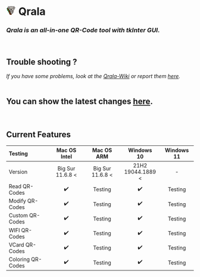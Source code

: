 <h1><img width="26px" height="26px" src="/Images/Qrala_24x24px.png"/> Qrala </h1>

### _Qrala is an all-in-one QR-Code tool with tkInter GUI.<br/>_
<br/>

## Trouble shooting ?
_If you have some problems, look at the [Qrala-Wiki](https://github.com/CodebyCR/Qrala/wiki) 
or report them [here](https://github.com/CodebyCR/Qrala/issues)._<br/>
<br/>

## You can show the latest changes [here](/changelog.md).
<br/>

## Current Features
| Testing           |   Mac OS Intel   |    Mac OS ARM    |    Windows <br/> 10     | Windows 11 |
|:------------------|:----------------:|:----------------:|:-----------------------:|:----------:|
| Version           | Big Sur 11.6.8 < | Big Sur 11.6.8 < | 21H2 <br/> 19044.1889 < |     -      |
| Read QR-Codes     |        ✔️        |     Testing      |           ✔️            |  Testing   |
| Modify QR-Codes   |        ✔️        |     Testing      |           ✔️            |  Testing   |
| Custom QR-Codes   |        ✔️        |     Testing      |           ✔️            |  Testing   |
| WIFI QR-Codes     |        ✔️        |     Testing      |           ✔️            |  Testing   |
| VCard QR-Codes    |        ✔️        |     Testing      |           ✔️            |  Testing   |
| Coloring QR-Codes |        ✔️        |     Testing      |           ✔️            |  Testing   |
